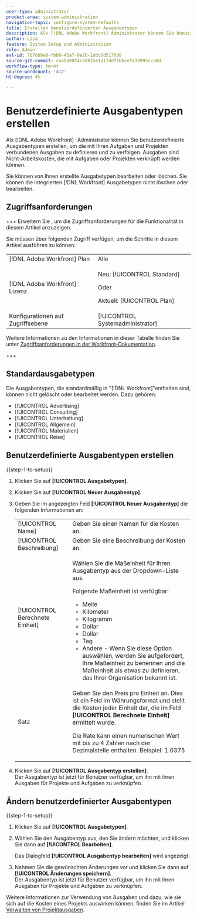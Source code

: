 ```yaml
---
user-type: administrator
product-area: system-administration
navigation-topic: configure-system-defaults
title: Erstellen benutzerdefinierter Ausgabentypen
description: Als [!DNL Adobe Workfront] Administrator können Sie benutzerdefinierte Ausgabentypen erstellen, um die mit Ihren Aufgaben und Projekten verbundenen Ausgaben zu definieren und zu verfolgen. Ausgaben sind Nicht-Arbeitskosten, die mit Aufgaben oder Projekten verknüpft werden können.
author: Lisa
feature: System Setup and Administration
role: Admin
exl-id: 7b76b9e8-fbb8-45a7-9e26-1ddc6d5176d8
source-git-commit: caaba90f4cdd835e1a1fddf16bcefa30995cca0d
workflow-type: tm+mt
source-wordcount: '412'
ht-degree: 4%

---
```


# Benutzerdefinierte Ausgabentypen erstellen

<!--**DON'T DELETE, DRAFT OR HIDE THIS ARTICLE. IT IS LINKED TO THE PRODUCT THROUGH THE CONTEXT SENSITIVE HELP LINKS.-->

Als [!DNL Adobe Workfront] -Administrator können Sie benutzerdefinierte Ausgabentypen erstellen, um die mit Ihren Aufgaben und Projekten verbundenen Ausgaben zu definieren und zu verfolgen. Ausgaben sind Nicht-Arbeitskosten, die mit Aufgaben oder Projekten verknüpft werden können.

Sie können von Ihnen erstellte Ausgabetypen bearbeiten oder löschen. Sie können die integrierten [!DNL Workfront] Ausgabetypen nicht löschen oder bearbeiten.

## Zugriffsanforderungen

+++ Erweitern Sie , um die Zugriffsanforderungen für die Funktionalität in diesem Artikel anzuzeigen.

Sie müssen über folgenden Zugriff verfügen, um die Schritte in diesem Artikel ausführen zu können:

<table style="table-layout:auto"> 
 <col> 
 <col> 
 <tbody> 
  <tr> 
   <td role="rowheader">[!DNL Adobe Workfront] Plan</td> 
   <td>Alle</td> 
  </tr> 
  <tr> 
   <td role="rowheader">[!DNL Adobe Workfront] Lizenz</td> 
   <td><p>Neu: [!UICONTROL Standard]</p>
   Oder
   <p>Aktuell: [!UICONTROL Plan]</p>
   </td> 
  </tr> 
  <tr> 
   <td role="rowheader">Konfigurationen auf Zugriffsebene</td> 
   <td>[!UICONTROL Systemadministrator]</td>
  </tr>
 </tbody> 
</table>

Weitere Informationen zu den Informationen in dieser Tabelle finden Sie unter [Zugriffsanforderungen in der Workfront-Dokumentation](/help/quicksilver/administration-and-setup/add-users/access-levels-and-object-permissions/access-level-requirements-in-documentation.md).

+++

## Standardausgabetypen

Die Ausgabentypen, die standardmäßig in &quot;[!DNL Workfront]&quot;enthalten sind, können nicht gelöscht oder bearbeitet werden. Dazu gehören:

* [!UICONTROL Advertising]
* [!UICONTROL Consulting]
* [!UICONTROL Unterhaltung]
* [!UICONTROL Allgemein]
* [!UICONTROL Materialien]
* [!UICONTROL Reise]

## Benutzerdefinierte Ausgabentypen erstellen

{{step-1-to-setup}}

1. Klicken Sie auf **[!UICONTROL Ausgabetypen]**.
1. Klicken Sie auf **[!UICONTROL Neuer Ausgabentyp]**.
1. Geben Sie im angezeigten Feld **[!UICONTROL Neuer Ausgabentyp]** die folgenden Informationen an:

   <table style="table-layout:auto"> 
    <col> 
    <col> 
    <tbody> 
     <tr> 
      <td role="rowheader">[!UICONTROL Name]</td> 
      <td>Geben Sie einen Namen für die Kosten an.</td> 
     </tr> 
     <tr> 
      <td role="rowheader">[!UICONTROL Beschreibung]</td> 
      <td>Geben Sie eine Beschreibung der Kosten an.</td> 
     </tr> 
     <tr> 
      <td role="rowheader">[!UICONTROL Berechnete Einheit]</td> 
      <td> <p>Wählen Sie die Maßeinheit für Ihren Ausgabentyp aus der Dropdown-Liste aus.</p> <p>Folgende Maßeinheit ist verfügbar:</p> 
       <ul> 
        <li>Meile</li> 
        <li>Kilometer</li> 
        <li>Kilogramm</li> 
        <li>Dollar</li> 
        <li>Dollar</li> 
        <li>Tag</li> 
        <li>Andere - Wenn Sie diese Option auswählen, werden Sie aufgefordert, Ihre Maßeinheit zu benennen und die Maßeinheit als etwas zu definieren, das Ihrer Organisation bekannt ist.</li> 
       </ul> </td> 
     </tr> 
     <tr> 
      <td role="rowheader">Satz</td> 
      <td> <p>Geben Sie den Preis pro Einheit an. Dies ist ein Feld im Währungsformat und stellt die Kosten jeder Einheit dar, die im Feld <strong>[!UICONTROL Berechnete Einheit]</strong> ermittelt wurde. </p> <p>Die Rate kann einen numerischen Wert mit bis zu 4 Zahlen nach der Dezimalstelle enthalten. Beispiel: 1.0375</p> </td> 
     </tr> 
    </tbody> 
   </table>

1. Klicken Sie auf **[!UICONTROL Ausgabentyp erstellen]**.\
   Der Ausgabentyp ist jetzt für Benutzer verfügbar, um ihn mit ihren Ausgaben für Projekte und Aufgaben zu verknüpfen.

## Ändern benutzerdefinierter Ausgabentypen

{{step-1-to-setup}}

1. Klicken Sie auf **[!UICONTROL Ausgabetypen]**.
1. Wählen Sie den Ausgabentyp aus, den Sie ändern möchten, und klicken Sie dann auf **[!UICONTROL Bearbeiten]**.

   Das Dialogfeld **[!UICONTROL Ausgabentyp bearbeiten]** wird angezeigt.

1. Nehmen Sie die gewünschten Änderungen vor und klicken Sie dann auf **[!UICONTROL Änderungen speichern]**.\
   Der Ausgabentyp ist jetzt für Benutzer verfügbar, um ihn mit ihren Ausgaben für Projekte und Aufgaben zu verknüpfen.

Weitere Informationen zur Verwendung von Ausgaben und dazu, wie sie sich auf die Kosten eines Projekts auswirken können, finden Sie im Artikel [Verwalten von Projektausgaben](../../../manage-work/projects/project-finances/manage-project-expenses.md).
